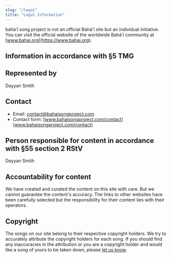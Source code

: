 ```yaml
---
slug: "/legal"
title: "Legal Information"
---
```


bahá'í song project is not an official Bahá'í site but an individual initiative. You can visit the official website of the worldwide Bahá'í community at [www.bahai.org](https://www.bahai.org).

## Information in accordance with §5 TMG

## Represented by

Dayyan Smith

## Contact

- Email: contact@bahaisongproject.com
- Contact form: [www.bahaisongproject.com/contact](www.bahaisongproject.com/contact)

## Person responsible for content in accordance with §55 section 2 RStV

Dayyan Smith

## Accountability for content

We have created and curated the content on this site with care. But we cannot guarantee the content's accuracy. The links to other websites have been carefully selected but the responsibility for their content lies with their operators.

## Copyright

The songs on our site belong to their respective copyright holders. We try to accurately attribute the copyright holders for each song. If you should find any inaccuracies in the attribution or you are a copyright holder and would like a song of yours to be taken down, please [let us know](https://www.bahaisongproject.com/contact).

